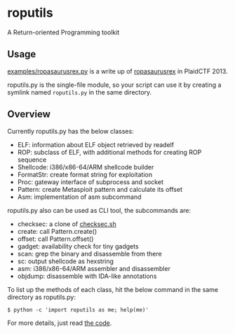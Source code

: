 # roputils

A Return-oriented Programming toolkit


## Usage

[examples/ropasaurusrex.py](examples/ropasaurusrex.py) is a write up of [ropasaurusrex](http://repo.shell-storm.org/CTF/PlaidCTF-2013/Pwnable/ropasaurusrex-200/) in PlaidCTF 2013.

roputils.py is the single-file module, so your script can use it by creating a symlink named `roputils.py` in the same directory.


## Overview

Currently roputils.py has the below classes:

* ELF: information about ELF object retrieved by readelf
* ROP: subclass of ELF, with additional methods for creating ROP sequence
* Shellcode: i386/x86-64/ARM shellcode builder
* FormatStr: create format string for exploitation
* Proc: gateway interface of subprocess and socket
* Pattern: create Metasploit pattern and calculate its offset
* Asm: implementation of asm subcommand

roputils.py also can be used as CLI tool, the subcommands are:

* checksec: a clone of [checksec.sh](http://www.trapkit.de/tools/checksec.html)
* create: call Pattern.create()
* offset: call Pattern.offset()
* gadget: availability check for tiny gadgets
* scan: grep the binary and disassemble from there
* sc: output shellcode as hexstring
* asm: i386/x86-64/ARM assembler and disassembler
* objdump: disassemble with IDA-like annotations

To list up the methods of each class, hit the below command in the same directory as roputils.py:

```
$ python -c 'import roputils as me; help(me)'
```

For more details, just read [the code](roputils.py).
